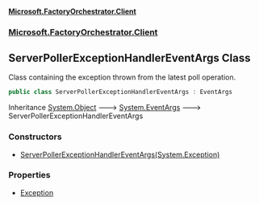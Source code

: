 #### [Microsoft.FactoryOrchestrator.Client](./Microsoft-FactoryOrchestrator-Client.md 'Microsoft.FactoryOrchestrator.Client')
### [Microsoft.FactoryOrchestrator.Client](./Microsoft-FactoryOrchestrator-Client.md 'Microsoft.FactoryOrchestrator.Client')
## ServerPollerExceptionHandlerEventArgs Class
Class containing the exception thrown from the latest poll operation.  
```csharp
public class ServerPollerExceptionHandlerEventArgs : EventArgs
```
Inheritance [System.Object](https://docs.microsoft.com/en-us/dotnet/api/System.Object 'System.Object') &#129106; [System.EventArgs](https://docs.microsoft.com/en-us/dotnet/api/System.EventArgs 'System.EventArgs') &#129106; ServerPollerExceptionHandlerEventArgs  
### Constructors
- [ServerPollerExceptionHandlerEventArgs(System.Exception)](./Microsoft-FactoryOrchestrator-Client-ServerPollerExceptionHandlerEventArgs-ServerPollerExceptionHandlerEventArgs(System-Exception).md 'Microsoft.FactoryOrchestrator.Client.ServerPollerExceptionHandlerEventArgs.ServerPollerExceptionHandlerEventArgs(System.Exception)')
### Properties
- [Exception](./Microsoft-FactoryOrchestrator-Client-ServerPollerExceptionHandlerEventArgs-Exception.md 'Microsoft.FactoryOrchestrator.Client.ServerPollerExceptionHandlerEventArgs.Exception')
